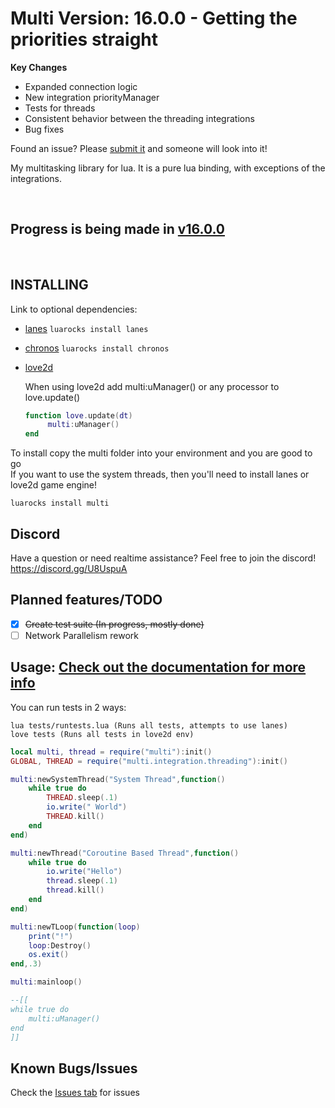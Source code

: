 # Multi Version: 16.0.0 - Getting the priorities straight
**Key Changes**
- Expanded connection logic
- New integration priorityManager
- Tests for threads
- Consistent behavior between the threading integrations
- Bug fixes

Found an issue? Please [submit it](https://github.com/rayaman/multi/issues) and someone will look into it!

My multitasking library for lua. It is a pure lua binding, with exceptions of the integrations.

</br>

Progress is being made in [v16.0.0](https://github.com/rayaman/multi/tree/v16.0.0)
---

</br>

INSTALLING
----------
Link to optional dependencies:
- [lanes](https://github.com/LuaLanes/lanes) `luarocks install lanes`

- [chronos](https://github.com/ldrumm/chronos) `luarocks install chronos`

- [love2d](https://love2d.org/)
	
   When using love2d add multi:uManager() or any processor to love.update()

   ```lua
   function love.update(dt)
		multi:uManager()
   end
   ```

To install copy the multi folder into your environment and you are good to go</br>
If you want to use the system threads, then you'll need to install lanes or love2d game engine!

```
luarocks install multi
```

Discord
-------
Have a question or need realtime assistance? Feel free to join the discord!</br>
https://discord.gg/U8UspuA

Planned features/TODO
---------------------
- [x] ~~Create test suite (In progress, mostly done)~~
- [ ] Network Parallelism rework

Usage: [Check out the documentation for more info](https://github.com/rayaman/multi/blob/master/Documentation.md)
-----

You can run tests in 2 ways:
```
lua tests/runtests.lua (Runs all tests, attempts to use lanes)
love tests (Runs all tests in love2d env)
```

```lua
local multi, thread = require("multi"):init()
GLOBAL, THREAD = require("multi.integration.threading"):init()

multi:newSystemThread("System Thread",function()
	while true do
		THREAD.sleep(.1)
		io.write(" World")
		THREAD.kill()
	end
end)

multi:newThread("Coroutine Based Thread",function()
	while true do
		io.write("Hello")
		thread.sleep(.1)
		thread.kill()
	end
end)

multi:newTLoop(function(loop)
	print("!")
	loop:Destroy()
	os.exit()
end,.3)

multi:mainloop()

--[[
while true do
	multi:uManager()
end
]]
```

Known Bugs/Issues
-----------------
Check the [Issues tab](https://github.com/rayaman/multi/issues) for issues
